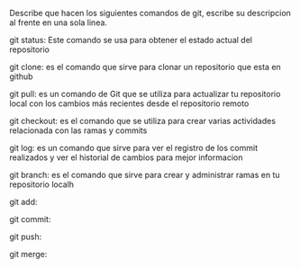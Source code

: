 Describe que hacen los siguientes comandos de git, escribe su descripcion al frente en una sola linea.

git status: Este comando se usa para obtener el estado actual del repositorio

git clone: es el comando que sirve para clonar un repositorio que esta en github

git pull: es un comando de Git que se utiliza para actualizar tu repositorio local con los cambios más recientes desde el repositorio remoto

git checkout: es el comando que se utiliza para crear varias actividades relacionada con las ramas y commits

git log: es un comando que sirve para ver el registro de los commit realizados y ver el historial de cambios para mejor informacion

git branch: es el comando que sirve para crear y administrar ramas en tu repositorio localh

git add:

git commit:

git push:

git merge:
